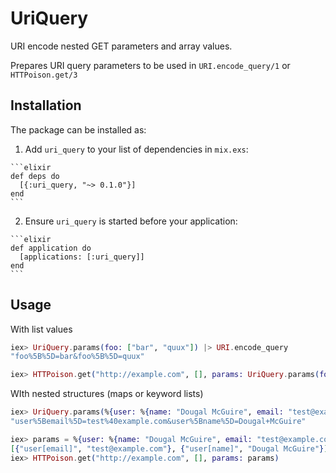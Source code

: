 # UriQuery

URI encode nested GET parameters and array values.

Prepares URI query parameters to be used in `URI.encode_query/1` or `HTTPoison.get/3`

## Installation

The package can be installed as:

  1. Add `uri_query` to your list of dependencies in `mix.exs`:

    ```elixir
    def deps do
      [{:uri_query, "~> 0.1.0"}]
    end
    ```

  2. Ensure `uri_query` is started before your application:

    ```elixir
    def application do
      [applications: [:uri_query]]
    end
    ```

## Usage

With list values

```elixir
iex> UriQuery.params(foo: ["bar", "quux"]) |> URI.encode_query
"foo%5B%5D=bar&foo%5B%5D=quux"

iex> HTTPoison.get("http://example.com", [], params: UriQuery.params(foo: ["bar", "quux"]))
```

WIth nested structures (maps or keyword lists)

```elixir
iex> UriQuery.params(%{user: %{name: "Dougal McGuire", email: "test@example.com"}}) |> URI.encode_query
"user%5Bemail%5D=test%40example.com&user%5Bname%5D=Dougal+McGuire"

iex> params = %{user: %{name: "Dougal McGuire", email: "test@example.com"}} |> UriQuery.params
[{"user[email]", "test@example.com"}, {"user[name]", "Dougal McGuire"}]
iex> HTTPoison.get("http://example.com", [], params: params)
```
